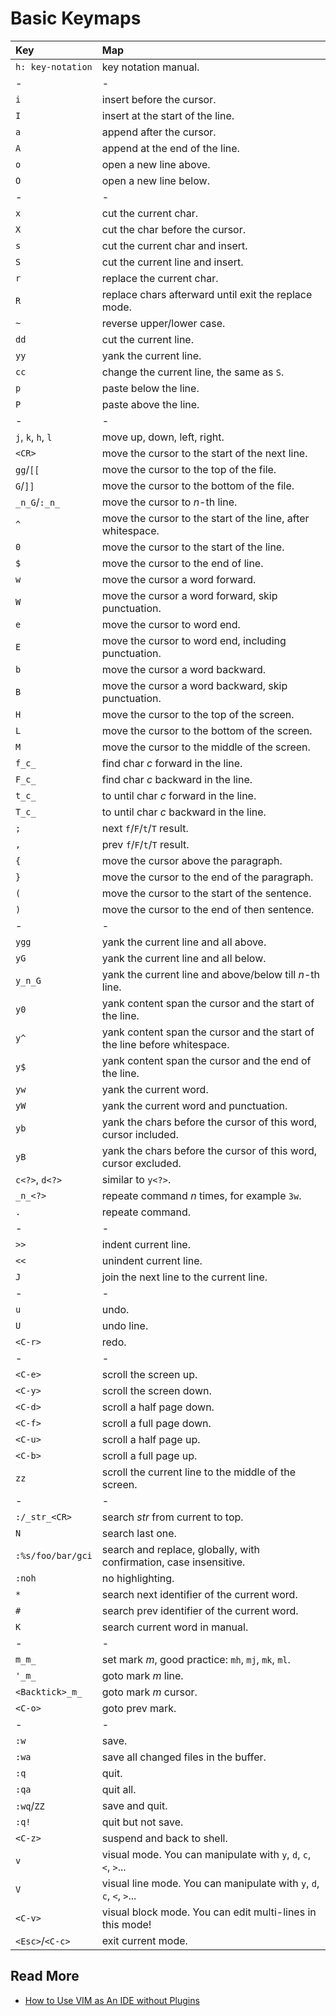 # Basic Keymaps

| **Key**            | **Map**                                                                   |
| :----------------- | :------------------------------------------------------------------------ |
| `h: key-notation`  | key notation manual.                                                      |
| -                  | -                                                                         |
| `i`                | insert before the cursor.                                                 |
| `I`                | insert at the start of the line.                                          |
| `a`                | append after the cursor.                                                  |
| `A`                | append at the end of the line.                                            |
| `o`                | open a new line above.                                                    |
| `O`                | open a new line below.                                                    |
| -                  | -                                                                         |
| `x`                | cut the current char.                                                     |
| `X`                | cut the char before the cursor.                                           |
| `s`                | cut the current char and insert.                                          |
| `S`                | cut the current line and insert.                                          |
| `r`                | replace the current char.                                                 |
| `R`                | replace chars afterward until exit the replace mode.                      |
| `~`                | reverse upper/lower case.                                                 |
| `dd`               | cut the current line.                                                     |
| `yy`               | yank the current line.                                                    |
| `cc`               | change the current line, the same as `S`.                                 |
| `p`                | paste below the line.                                                     |
| `P`                | paste above the line.                                                     |
| -                  | -                                                                         |
| `j`, `k`, `h`, `l` | move up, down, left, right.                                               |
| `<CR>`             | move the cursor to the start of the next line.                            |
| `gg`/`[[`          | move the cursor to the top of the file.                                   |
| `G`/`]]`           | move the cursor to the bottom of the file.                                |
| `_n_G`/`:_n_`      | move the cursor to _n_-th line.                                           |
| `^`                | move the cursor to the start of the line, after whitespace.               |
| `0`                | move the cursor to the start of the line.                                 |
| `$`                | move the cursor to the end of line.                                       |
| `w`                | move the cursor a word forward.                                           |
| `W`                | move the cursor a word forward, skip punctuation.                         |
| `e`                | move the cursor to word end.                                              |
| `E`                | move the cursor to word end, including punctuation.                       |
| `b`                | move the cursor a word backward.                                          |
| `B`                | move the cursor a word backward, skip punctuation.                        |
| `H`                | move the cursor to the top of the screen.                                 |
| `L`                | move the cursor to the bottom of the screen.                              |
| `M`                | move the cursor to the middle of the screen.                              |
| `f_c_`             | find char _c_ forward in the line.                                        |
| `F_c_`             | find char _c_ backward in the line.                                       |
| `t_c_`             | to until char _c_ forward in the line.                                    |
| `T_c_`             | to until char _c_ backward in the line.                                   |
| `;`                | next `f`/`F`/`t`/`T` result.                                              |
| `,`                | prev `f`/`F`/`t`/`T` result.                                              |
| `{`                | move the cursor above the paragraph.                                      |
| `}`                | move the cursor to the end of the paragraph.                              |
| `(`                | move the cursor to the start of the sentence.                             |
| `)`                | move the cursor to the end of then sentence.                              |
| -                  | -                                                                         |
| `ygg`              | yank the current line and all above.                                      |
| `yG`               | yank the current line and all below.                                      |
| `y_n_G`            | yank the current line and above/below till _n_-th line.                   |
| `y0`               | yank content span the cursor and the start of the line.                   |
| `y^`               | yank content span the cursor and the start of the line before whitespace. |
| `y$`               | yank content span the cursor and the end of the line.                     |
| `yw`               | yank the current word.                                                    |
| `yW`               | yank the current word and punctuation.                                    |
| `yb`               | yank the chars before the cursor of this word, cursor included.           |
| `yB`               | yank the chars before the cursor of this word, cursor excluded.           |
| `c<?>`, `d<?>`     | similar to `y<?>`.                                                        |
| `_n_<?>`           | repeate command _n_ times, for example `3w`.                              |
| `.`                | repeate command.                                                          |
| -                  | -                                                                         |
| `>>`               | indent current line.                                                      |
| `<<`               | unindent current line.                                                    |
| `J`                | join the next line to the current line.                                   |
| -                  | -                                                                         |
| `u`                | undo.                                                                     |
| `U`                | undo line.                                                                |
| `<C-r>`            | redo.                                                                     |
| -                  | -                                                                         |
| `<C-e>`            | scroll the screen up.                                                     |
| `<C-y>`            | scroll the screen down.                                                   |
| `<C-d>`            | scroll a half page down.                                                  |
| `<C-f>`            | scroll a full page down.                                                  |
| `<C-u>`            | scroll a half page up.                                                    |
| `<C-b>`            | scroll a full page up.                                                    |
| `zz`               | scroll the current line to the middle of the screen.                      |
| -                  | -                                                                         |
| `:/_str_<CR>`      | search _str_ from current to top.                                         |
| `N`                | search last one.                                                          |
| `:%s/foo/bar/gci`  | search and replace, globally, with confirmation, case insensitive.        |
| `:noh`             | no highlighting.                                                          |
| `*`                | search next identifier of the current word.                               |
| `#`                | search prev identifier of the current word.                               |
| `K`                | search current word in manual.                                            |
| -                  | -                                                                         |
| `m_m_`             | set mark _m_, good practice: `mh`, `mj`, `mk`, `ml`.                      |
| `'_m_`             | goto mark _m_ line.                                                       |
| `<Backtick>_m_`    | goto mark _m_ cursor.                                                     |
| `<C-o>`            | goto prev mark.                                                           |
| -                  | -                                                                         |
| `:w`               | save.                                                                     |
| `:wa`              | save all changed files in the buffer.                                     |
| `:q`               | quit.                                                                     |
| `:qa`              | quit all.                                                                 |
| `:wq`/`ZZ`         | save and quit.                                                            |
| `:q!`              | quit but not save.                                                        |
| `<C-z>`            | suspend and back to shell.                                                |
| `v`                | visual mode. You can manipulate with `y`, `d`, `c`, `<`, `>`...           |
| `V`                | visual line mode. You can manipulate with `y`, `d`, `c`, `<`, `>`...      |
| `<C-v>`            | visual block mode. You can edit multi-lines in this mode!                 |
| `<Esc>`/`<C-c>`    | exit current mode.                                                        |

## Read More

- [How to Use VIM as An IDE without Plugins](https://blog.yongcong.wang/2020/06/01/tools/How-To-Use-VIM-As-An-IDE-Without-Plugins/)
